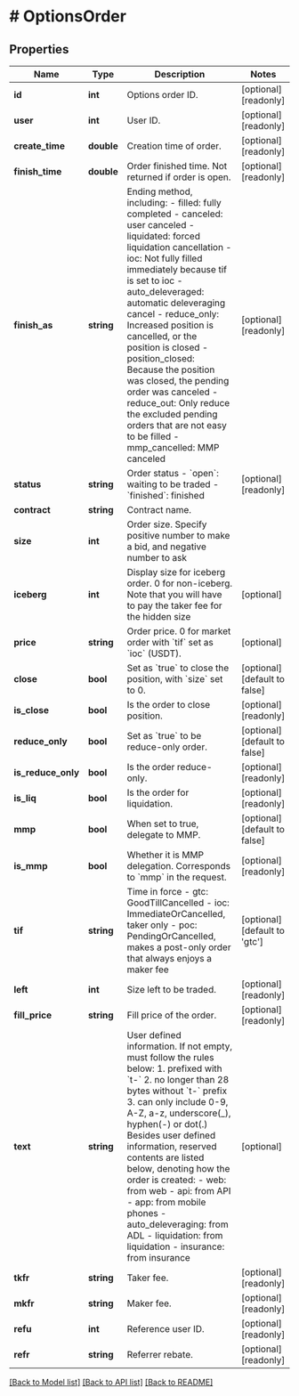 # # OptionsOrder

## Properties

Name | Type | Description | Notes
------------ | ------------- | ------------- | -------------
**id** | **int** | Options order ID. | [optional] [readonly] 
**user** | **int** | User ID. | [optional] [readonly] 
**create_time** | **double** | Creation time of order. | [optional] [readonly] 
**finish_time** | **double** | Order finished time. Not returned if order is open. | [optional] [readonly] 
**finish_as** | **string** | Ending method, including:  - filled: fully completed - canceled: user canceled - liquidated: forced liquidation cancellation - ioc: Not fully filled immediately because tif is set to ioc - auto_deleveraged: automatic deleveraging cancel - reduce_only: Increased position is cancelled, or the position is closed - position_closed: Because the position was closed, the pending order was canceled - reduce_out: Only reduce the excluded pending orders that are not easy to be filled - mmp_cancelled: MMP canceled | [optional] [readonly] 
**status** | **string** | Order status  - &#x60;open&#x60;: waiting to be traded - &#x60;finished&#x60;: finished | [optional] [readonly] 
**contract** | **string** | Contract name. | 
**size** | **int** | Order size. Specify positive number to make a bid, and negative number to ask | 
**iceberg** | **int** | Display size for iceberg order. 0 for non-iceberg. Note that you will have to pay the taker fee for the hidden size | [optional] 
**price** | **string** | Order price. 0 for market order with &#x60;tif&#x60; set as &#x60;ioc&#x60; (USDT). | [optional] 
**close** | **bool** | Set as &#x60;true&#x60; to close the position, with &#x60;size&#x60; set to 0. | [optional] [default to false]
**is_close** | **bool** | Is the order to close position. | [optional] [readonly] 
**reduce_only** | **bool** | Set as &#x60;true&#x60; to be reduce-only order. | [optional] [default to false]
**is_reduce_only** | **bool** | Is the order reduce-only. | [optional] [readonly] 
**is_liq** | **bool** | Is the order for liquidation. | [optional] [readonly] 
**mmp** | **bool** | When set to true, delegate to MMP. | [optional] [default to false]
**is_mmp** | **bool** | Whether it is MMP delegation. Corresponds to &#x60;mmp&#x60; in the request. | [optional] [readonly] 
**tif** | **string** | Time in force  - gtc: GoodTillCancelled - ioc: ImmediateOrCancelled, taker only - poc: PendingOrCancelled, makes a post-only order that always enjoys a maker fee | [optional] [default to 'gtc']
**left** | **int** | Size left to be traded. | [optional] [readonly] 
**fill_price** | **string** | Fill price of the order. | [optional] [readonly] 
**text** | **string** | User defined information. If not empty, must follow the rules below:  1. prefixed with &#x60;t-&#x60; 2. no longer than 28 bytes without &#x60;t-&#x60; prefix 3. can only include 0-9, A-Z, a-z, underscore(_), hyphen(-) or dot(.) Besides user defined information, reserved contents are listed below, denoting how the order is created:  - web: from web - api: from API - app: from mobile phones - auto_deleveraging: from ADL - liquidation: from liquidation - insurance: from insurance | [optional] 
**tkfr** | **string** | Taker fee. | [optional] [readonly] 
**mkfr** | **string** | Maker fee. | [optional] [readonly] 
**refu** | **int** | Reference user ID. | [optional] [readonly] 
**refr** | **string** | Referrer rebate. | [optional] [readonly] 

[[Back to Model list]](../../README.md#documentation-for-models) [[Back to API list]](../../README.md#documentation-for-api-endpoints) [[Back to README]](../../README.md)
